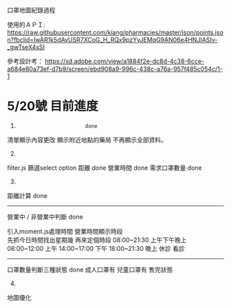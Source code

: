 口罩地圖紀錄過程

使用的ＡＰＩ:
https://raw.githubusercontent.com/kiang/pharmacies/master/json/points.json?fbclid=IwAR1k5dAvUSR7XCoG_H_RQx9pzYyJEMqG9AN06e4HNJIASIv-_gwTseX4sSI

參考設計考：
https://xd.adobe.com/view/a1884f2e-dc8d-4c38-6cce-a684e80a73ef-d7b9/screen/ebd908a9-996c-438c-a76a-957f485c054c/1-1


# 5/20號 目前進度
1.                           done
清單顯示內容更改
顯示附近地點的藥局
不再顯示全部資料。

2.
filter.js
篩選select option
距離                         done
營業時間                      done
需求口罩數量                  done


3.
距離計算                      done

-------------------------------------------------

營業中 / 非營業中判斷           done


引入moment.js處理時間
營業時間顯示時段     
先抓今日時間找出星期幾
再來定個時段
08:00~21:30 上午下午晚上
08:00~12:00 上午
14:00~17:00 下午
18:00~21:30 晚上
休診
看診

-------------------------
口罩數量判斷三種狀態             done
成人口罩有
兒童口罩有
售完狀態

4.
地圖優化



